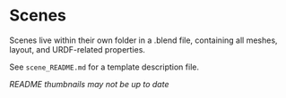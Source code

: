 # Scenes

Scenes live within their own folder in a .blend file, containing all meshes, layout, and URDF-related properties.

See `scene_README.md` for a template description file.

_README thumbnails may not be up to date_